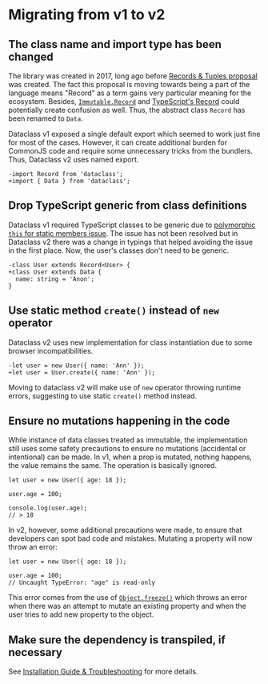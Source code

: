 # Migrating from v1 to v2

## The class name and import type has been changed

The library was created in 2017, long ago before
[Records & Tuples proposal](https://github.com/tc39/proposal-record-tuple) was created. The fact
this proposal is moving towards being a part of the language means "Record" as a term gains very
particular meaning for the ecosystem. Besides,
[`Immutable.Record`](https://immutable-js.com/docs/v4.0.0/Record/) and
[TypeScript's Record](https://www.typescriptlang.org/docs/handbook/utility-types.html#recordkeys-type)
could potentially create confusion as well. Thus, the abstract class `Record` has been renamed to
`Data`.

Dataclass v1 exposed a single default export which seemed to work just fine for most of the cases.
However, it can create additional burden for CommonJS code and require some unnecessary tricks from
the bundlers. Thus, Dataclass v2 uses named export.

```diff:no-line-numbers
-import Record from 'dataclass';
+import { Data } from 'dataclass';
```

## Drop TypeScript generic from class definitions

Dataclass v1 required TypeScript classes to be generic due to
[polymorphic `this` for static members issue](https://github.com/Microsoft/TypeScript/issues/5863).
The issue has not been resolved but in Dataclass v2 there was a change in typings that helped
avoiding the issue in the first place. Now, the user's classes don't need to be generic.

```diff:no-line-numbers
-class User extends Record<User> {
+class User extends Data {
  name: string = 'Anon';
}
```

## Use static method `create()` instead of `new` operator

Dataclass v2 uses new implementation for class instantiation due to some browser incompatibilities.

```diff:no-line-numbers
-let user = new User({ name: 'Ann' });
+let user = User.create({ name: 'Ann' });
```

Moving to dataclass v2 will make use of `new` operator throwing runtime errors, suggesting to use
static `create()` method instead.

## Ensure no mutations happening in the code

While instance of data classes treated as immutable, the implementation still uses some safety
precautions to ensure no mutations (accidental or intentional) can be made. In v1, when a prop is
mutated, nothing happens, the value remains the same. The operation is basically ignored.

```ts:no-line-numbers{3}
let user = new User({ age: 18 });

user.age = 100;

console.log(user.age);
// > 18
```

In v2, however, some additional precautions were made, to ensure that developers can spot bad code
and mistakes. Mutating a property will now throw an error:

```ts:no-line-numbers{3}
let user = new User({ age: 18 });

user.age = 100;
// Uncaught TypeError: "age" is read-only
```

This error comes from the use of
[`Object.freeze()`](https://developer.mozilla.org/en-US/docs/Web/JavaScript/Reference/Global_Objects/Object/freeze)
which throws an error when there was an attempt to mutate an existing property and when the user
tries to add new property to the object.

## Make sure the dependency is transpiled, if necessary

See [Installation Guide & Troubleshooting](./installation.md#troubleshooting) for more details.
